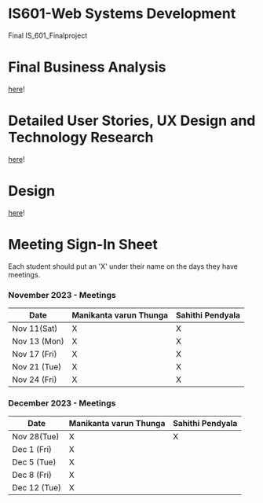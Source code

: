 # IS601-Web Systems Development
Final 
IS_601_Finalproject

# Final Business Analysis
[here](./FINAL_BUSINESS_ANALYSIS.md)!

# Detailed User Stories, UX Design and Technology Research
[here](./UXdesign_Technology_Research.md)!

# Design
[here](./FINAL_BUSINESS_ANALYSIS.md)!

# Meeting Sign-In Sheet

Each student should put an 'X' under their name on the days they have meetings.

### November 2023 - Meetings

| Date           | Manikanta varun Thunga |Sahithi Pendyala |
|-------------   |-----------   |-----------    |         
| Nov  11(Sat)   |      X       |        X       |           
| Nov 13 (Mon)   |      X       |        X       |           
| Nov 17 (Fri)   |      X        |        X       |           
| Nov 21 (Tue) |        X      |        X       |            
| Nov 24 (Fri) |       X       |        X       |           
           

### December 2023 - Meetings

| Date           | Manikanta varun Thunga |Sahithi Pendyala |
|-------------   |-----------   |-----------    |
| Nov 28(Tue)    |       X       |       X        |           
| Dec 1 (Fri)    |        X      |               |           
| Dec 5 (Tue)    |         X     |               |           
| Dec 8 (Fri)    |         X     |               |           
| Dec 12 (Tue)   |       X       |               |
